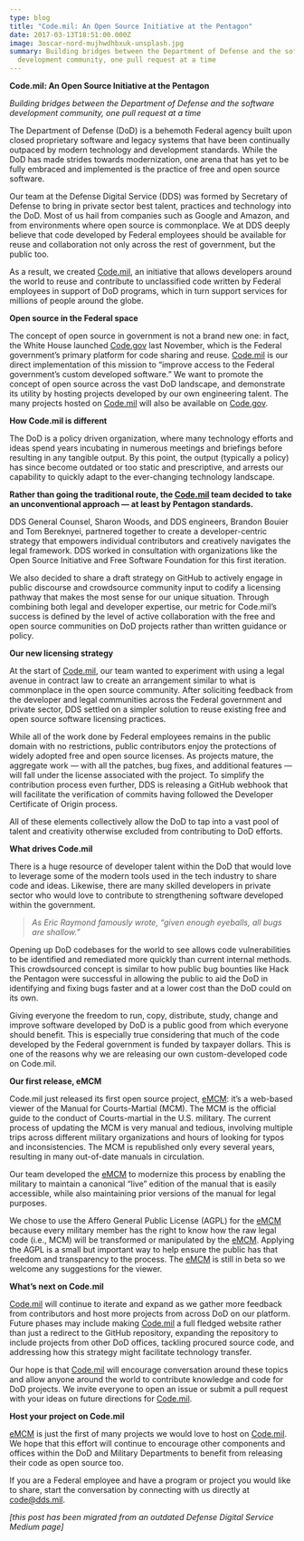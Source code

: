 ```yaml
---
type: blog
title: "Code.mil: An Open Source Initiative at the Pentagon"
date: 2017-03-13T18:51:00.000Z
image: 3oscar-nord-mujhwdhbxuk-unsplash.jpg
summary: Building bridges between the Department of Defense and the software
  development community, one pull request at a time
---
```

**Code.mil: An Open Source Initiative at the Pentagon**

*Building bridges between the Department of Defense and the software development community, one pull request at a time*

The Department of Defense (DoD) is a behemoth Federal agency built upon closed proprietary software and legacy systems that have been continually outpaced by modern technology and development standards. While the DoD has made strides towards modernization, one arena that has yet to be fully embraced and implemented is the practice of free and open source software.

Our team at the Defense Digital Service (DDS) was formed by Secretary of Defense to bring in private sector best talent, practices and technology into the DoD. Most of us hail from companies such as Google and Amazon, and from environments where open source is commonplace. We at DDS deeply believe that code developed by Federal employees should be available for reuse and collaboration not only across the rest of government, but the public too.

As a result, we created [Code.mil](https://code.mil/), an initiative that allows developers around the world to reuse and contribute to unclassified code written by Federal employees in support of DoD programs, which in turn support services for millions of people around the globe.

**Open source in the Federal space**

The concept of open source in government is not a brand new one: in fact, the White House launched [Code.gov](https://code.gov/) last November, which is the Federal government’s primary platform for code sharing and reuse. [Code.mil](https://code.mil/) is our direct implementation of this mission to “improve access to the Federal government’s custom developed software.” We want to promote the concept of open source across the vast DoD landscape, and demonstrate its utility by hosting projects developed by our own engineering talent. The many projects hosted on [Code.mil](https://code.mil/) will also be available on [Code.gov](https://code.gov/).

**How Code.mil is different**

The DoD is a policy driven organization, where many technology efforts and ideas spend years incubating in numerous meetings and briefings before resulting in any tangible output. By this point, the output (typically a policy) has since become outdated or too static and prescriptive, and arrests our capability to quickly adapt to the ever-changing technology landscape.

**Rather than going the traditional route, the [Code.mil](https://code.mil/) team decided to take an unconventional approach — at least by Pentagon standards.**

DDS General Counsel, Sharon Woods, and DDS engineers, Brandon Bouier and Tom Bereknyei, partnered together to create a developer-centric strategy that empowers individual contributors and creatively navigates the legal framework. DDS worked in consultation with organizations like the Open Source Initiative and Free Software Foundation for this first iteration.

We also decided to share a draft strategy on GitHub to actively engage in public discourse and crowdsource community input to codify a licensing pathway that makes the most sense for our unique situation. Through combining both legal and developer expertise, our metric for Code.mil’s success is defined by the level of active collaboration with the free and open source communities on DoD projects rather than written guidance or policy.

**Our new licensing strategy**

At the start of [Code.mil](https://code.mil/), our team wanted to experiment with using a legal avenue in contract law to create an arrangement similar to what is commonplace in the open source community. After soliciting feedback from the developer and legal communities across the Federal government and private sector, DDS settled on a simpler solution to reuse existing free and open source software licensing practices.

While all of the work done by Federal employees remains in the public domain with no restrictions, public contributors enjoy the protections of widely adopted free and open source licenses. As projects mature, the aggregate work — with all the patches, bug fixes, and additional features — will fall under the license associated with the project. To simplify the contribution process even further, DDS is releasing a GitHub webhook that will facilitate the verification of commits having followed the Developer Certificate of Origin process.

All of these elements collectively allow the DoD to tap into a vast pool of talent and creativity otherwise excluded from contributing to DoD efforts.

**What drives Code.mil**

There is a huge resource of developer talent within the DoD that would love to leverage some of the modern tools used in the tech industry to share code and ideas. Likewise, there are many skilled developers in private sector who would love to contribute to strengthening software developed within the government.

> *As Eric Raymond famously wrote, “given enough eyeballs, all bugs are shallow.”*

Opening up DoD codebases for the world to see allows code vulnerabilities to be identified and remediated more quickly than current internal methods. This crowdsourced concept is similar to how public bug bounties like Hack the Pentagon were successful in allowing the public to aid the DoD in identifying and fixing bugs faster and at a lower cost than the DoD could on its own.

Giving everyone the freedom to run, copy, distribute, study, change and improve software developed by DoD is a public good from which everyone should benefit. This is especially true considering that much of the code developed by the Federal government is funded by taxpayer dollars. This is one of the reasons why we are releasing our own custom-developed code on Code.mil.

**Our first release, eMCM**

Code.mil just released its first open source project, [eMCM](https://github.com/deptofdefense/eMCM): it’s a web-based viewer of the Manual for Courts-Martial (MCM). The MCM is the official guide to the conduct of Courts-martial in the U.S. military. The current process of updating the MCM is very manual and tedious, involving multiple trips across different military organizations and hours of looking for typos and inconsistencies. The MCM is republished only every several years, resulting in many out-of-date manuals in circulation.

Our team developed the [eMCM](https://github.com/deptofdefense/eMCM) to modernize this process by enabling the military to maintain a canonical “live” edition of the manual that is easily accessible, while also maintaining prior versions of the manual for legal purposes.

We chose to use the Affero General Public License (AGPL) for the [eMCM](https://github.com/deptofdefense/eMCM) because every military member has the right to know how the raw legal code (i.e., MCM) will be transformed or manipulated by the [eMCM](https://github.com/deptofdefense/eMCM). Applying the AGPL is a small but important way to help ensure the public has that freedom and transparency to the process. The [eMCM](https://github.com/deptofdefense/eMCM) is still in beta so we welcome any suggestions for the viewer.

**What’s next on Code.mil**

[Code.mil](https://code.mil/) will continue to iterate and expand as we gather more feedback from contributors and host more projects from across DoD on our platform. Future phases may include making [Code.mil](https://code.mil/) a full fledged website rather than just a redirect to the GitHub repository, expanding the repository to include projects from other DoD offices, tackling procured source code, and addressing how this strategy might facilitate technology transfer.

Our hope is that [Code.mil](https://code.mil/) will encourage conversation around these topics and allow anyone around the world to contribute knowledge and code for DoD projects. We invite everyone to open an issue or submit a pull request with your ideas on future directions for [Code.mil](https://code.mil/).

**Host your project on Code.mil**

[eMCM](https://github.com/deptofdefense/eMCM) is just the first of many projects we would love to host on [Code.mil](https://code.mil/). We hope that this effort will continue to encourage other components and offices within the DoD and Military Departments to benefit from releasing their code as open source too.

If you are a Federal employee and have a program or project you would like to share, start the conversation by connecting with us directly at code@dds.mil.

*\[this post has been migrated from an outdated Defense Digital Service Medium page]*